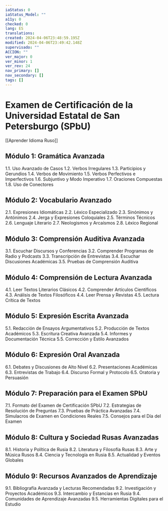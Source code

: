 ```yaml
---
iaStatus: 0
iaStatus_Model: ""
a11y: 0
checked: 0
lang: ES
translations: 
created: 2024-04-06T23:48:59.195Z
modified: 2024-04-06T23:49:42.148Z
supervisado: ""
ACCION: ""
ver_major: 0
ver_minor: 1
ver_rev: 24
nav_primary: []
nav_secondary: []
tags: []
---
```

# Examen de Certificación de la Universidad Estatal de San Petersburgo (SPbU)

[[Aprender Idioma Ruso]]

## Módulo 1: Gramática Avanzada
1.1. Uso Avanzado de Casos
1.2. Verbos Irregulares
1.3. Participios y Gerundios
1.4. Verbos de Movimiento
1.5. Verbos Perfectivos e Imperfectivos
1.6. Subjuntivo y Modo Imperativo
1.7. Oraciones Compuestas
1.8. Uso de Conectores

## Módulo 2: Vocabulario Avanzado
2.1. Expresiones Idiomáticas
2.2. Léxico Especializado
2.3. Sinónimos y Antónimos
2.4. Jerga y Expresiones Coloquiales
2.5. Términos Técnicos
2.6. Lenguaje Literario
2.7. Neologismos y Arcaísmos
2.8. Léxico Regional

## Módulo 3: Comprensión Auditiva Avanzada
3.1. Escuchar Discursos y Conferencias
3.2. Comprender Programas de Radio y Podcasts
3.3. Transcripción de Entrevistas
3.4. Escuchar Discusiones Académicas
3.5. Pruebas de Comprensión Auditiva

## Módulo 4: Comprensión de Lectura Avanzada
4.1. Leer Textos Literarios Clásicos
4.2. Comprender Artículos Científicos
4.3. Análisis de Textos Filosóficos
4.4. Leer Prensa y Revistas
4.5. Lectura Crítica de Textos

## Módulo 5: Expresión Escrita Avanzada
5.1. Redacción de Ensayos Argumentativos
5.2. Producción de Textos Académicos
5.3. Escritura Creativa Avanzada
5.4. Informes y Documentación Técnica
5.5. Corrección y Estilo Avanzados

## Módulo 6: Expresión Oral Avanzada
6.1. Debates y Discusiones de Alto Nivel
6.2. Presentaciones Académicas
6.3. Entrevistas de Trabajo
6.4. Discurso Formal y Protocolo
6.5. Oratoria y Persuasión

## Módulo 7: Preparación para el Examen SPbU
7.1. Formato del Examen de Certificación SPbU
7.2. Estrategias de Resolución de Preguntas
7.3. Pruebas de Práctica Avanzadas
7.4. Simulacros de Examen en Condiciones Reales
7.5. Consejos para el Día del Examen

## Módulo 8: Cultura y Sociedad Rusas Avanzadas
8.1. Historia y Política de Rusia
8.2. Literatura y Filosofía Rusas
8.3. Arte y Música Rusos
8.4. Ciencia y Tecnología en Rusia
8.5. Actualidad y Eventos Globales

## Módulo 9: Recursos Avanzados de Aprendizaje
9.1. Bibliografía Avanzada y Lecturas Recomendadas
9.2. Investigación y Proyectos Académicos
9.3. Intercambio y Estancias en Rusia
9.4. Comunidades de Aprendizaje Avanzadas
9.5. Herramientas Digitales para el Estudio
